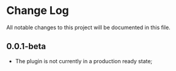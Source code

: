 # Change Log
All notable changes to this project will be documented in this file.

## 0.0.1-beta
- The plugin is not currently in a production ready state;